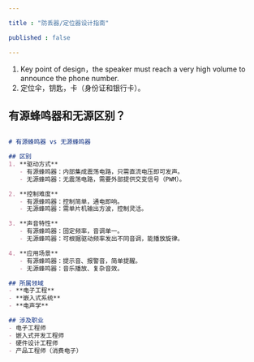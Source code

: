 ```yaml
---

title : "防丢器/定位器设计指南"

published : false

---
```


1. Key point of design，the speaker must reach a very high volume to announce the phone number.
2. 定位伞，钥匙，卡（身份证和银行卡）。



## 有源蜂鸣器和无源区别？
```markdown

# 有源蜂鸣器 vs 无源蜂鸣器

## 区别
1. **驱动方式**
   - 有源蜂鸣器：内部集成震荡电路，只需直流电压即可发声。
   - 无源蜂鸣器：无震荡电路，需要外部提供交变信号（PWM）。

2. **控制难度**
   - 有源蜂鸣器：控制简单，通电即响。
   - 无源蜂鸣器：需单片机输出方波，控制灵活。

3. **声音特性**
   - 有源蜂鸣器：固定频率，音调单一。
   - 无源蜂鸣器：可根据驱动频率发出不同音调，能播放旋律。

4. **应用场景**
   - 有源蜂鸣器：提示音、报警音，简单提醒。
   - 无源蜂鸣器：音乐播放、复杂音效。

## 所属领域
- **电子工程**
- **嵌入式系统**
- **电声学**

## 涉及职业
- 电子工程师
- 嵌入式开发工程师
- 硬件设计工程师
- 产品工程师（消费电子）
```